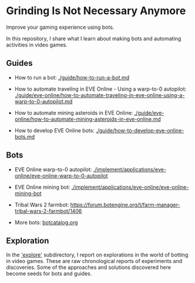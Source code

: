 # Grinding Is Not Necessary Anymore

Improve your gaming experience using bots.

In this repository, I share what I learn about making bots and automating activities in video games.

## Guides

+ How to run a bot: [./guide/how-to-run-a-bot.md](./guide/how-to-run-a-bot.md)

+ How to automate traveling in EVE Online - Using a warp-to-0 autopilot: [./guide/eve-online/how-to-automate-traveling-in-eve-online-using-a-warp-to-0-autopilot.md](./guide/eve-online/how-to-automate-traveling-in-eve-online-using-a-warp-to-0-autopilot.md)

+ How to automate mining asteroids in EVE Online: [./guide/eve-online/how-to-automate-mining-asteroids-in-eve-online.md](./guide/eve-online/how-to-automate-mining-asteroids-in-eve-online.md)

+ How to develop EVE Online bots: [./guide/how-to-develop-eve-online-bots.md](./guide/how-to-develop-eve-online-bots.md)

## Bots

+ EVE Online warp-to-0 autopilot: [./implement/applications/eve-online/eve-online-warp-to-0-autopilot](./implement/applications/eve-online/eve-online-warp-to-0-autopilot)

+ EVE Online mining bot: [./implement/applications/eve-online/eve-online-mining-bot](./implement/applications/eve-online/eve-online-mining-bot)

+ Tribal Wars 2 farmbot: https://forum.botengine.org/t/farm-manager-tribal-wars-2-farmbot/1406

+ More bots: [botcatalog.org](http://botcatalog.org)

## Exploration

In the ['explore'](./explore) subdirectory, I report on explorations in the world of botting in video games. These are raw chronological reports of experiments and discoveries. Some of the approaches and solutions discovered here become seeds for bots and guides.
